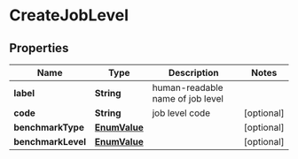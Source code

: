 

# CreateJobLevel


## Properties

| Name | Type | Description | Notes |
|------------ | ------------- | ------------- | -------------|
|**label** | **String** | human-readable name of job level |  |
|**code** | **String** | job level code |  [optional] |
|**benchmarkType** | [**EnumValue**](EnumValue.md) |  |  [optional] |
|**benchmarkLevel** | [**EnumValue**](EnumValue.md) |  |  [optional] |



